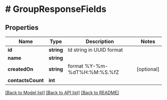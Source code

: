 # # GroupResponseFields

## Properties

Name | Type | Description | Notes
------------ | ------------- | ------------- | -------------
**id** | **string** | Id string in UUID format | 
**name** | **string** |  | 
**createdOn** | **string** | format %Y-%m-%dT%H:%M:%S.%fZ | [optional] 
**contactsCount** | **int** |  | 

[[Back to Model list]](../../README.md#documentation-for-models) [[Back to API list]](../../README.md#documentation-for-api-endpoints) [[Back to README]](../../README.md)



